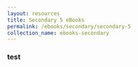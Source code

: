 ```yaml
---
layout: resources
title: Secondary 5 eBooks
permalink: /ebooks/secondary/secondary-5
collection_name: ebooks-secondary
---
```


### test